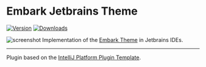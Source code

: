 # Embark Jetbrains Theme

[![Version](https://img.shields.io/jetbrains/plugin/v/16401.svg)](https://plugins.jetbrains.com/plugin/16401)
[![Downloads](https://img.shields.io/jetbrains/plugin/d/16401.svg)](https://plugins.jetbrains.com/plugin/16401)

<!-- Plugin description -->
![screenshot](https://plugins.jetbrains.com/files/16401/screenshot_5cd2ad69-e832-4ee2-9eee-cc6ca302ccdb)
Implementation of the [Embark Theme](https://github.com/embark-theme) in Jetbrains IDEs.
<!-- Plugin description end -->

---
Plugin based on the [IntelliJ Platform Plugin Template][template].  

[template]: https://github.com/JetBrains/intellij-platform-plugin-template
